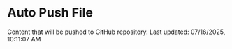 # Auto Push File

Content that will be pushed to GitHub repository.
Last updated: 07/16/2025, 10:11:07 AM